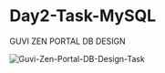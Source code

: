 # Day2-Task-MySQL

GUVI ZEN PORTAL DB DESIGN

![Guvi-Zen-Portal-DB-Design-Task](https://github.com/Namrata-57/Day2-Task-MySQL/assets/133695182/74878082-e1e3-4141-b857-bc1750052756)
